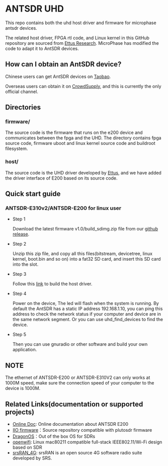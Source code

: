 # ANTSDR UHD 
This repo contains both the uhd host driver and firmware for microphase antsdr devices.

The related host driver, FPGA rtl code, and Linux kernel in this GitHub repository are sourced from [Ettus Research](https://github.com/EttusResearch). MicroPhase has modified the code to adapt it to AntSDR devices.

## How can I obtain an AntSDR device?

Chinese users can get AntSDR devices on [Taobao](https://detail.tmall.com/item.htm?id=691247858909&spm=a1z10.1-b-s.w4004-24631307567.16.6da2364eKszAoW&skuId=4909539824797).

Overseas users can obtain it on [CrowdSupply](https://www.crowdsupply.com/microphase-technology/antsdr-e200), and this is currently the only official channel.


## Directories

### firmware/
The source code is the firmware that runs on the e200 device and communicates between the fpga and the UHD.
The directory contains fpga source code, firmware uboot and linux kernel source code and buildroot filesystem.

### host/
The source code is the UHD driver developed by [Ettus](https://github.com/EttusResearch), and we have added the driver interface of E200 based on its source code.

## Quick start guide
### ANTSDR-E310v2/ANTSDR-E200 for linux user
- Step 1

  Download the latest firmware v1.0/build_sdimg.zip file from our [github release](https://github.com/MicroPhase/antsdr_uhd/releases/tag/v1.0).

- Step 2

  Unzip this zip file, and copy all this files(bitstream, devicetree, linux kernel, boot.bin and so on) into a fat32 SD card, and insert this SD card into the slot.

- Step 3

  Follow this [link](https://github.com/MicroPhase/antsdr_uhd/blob/master/host/README.md) to build the host driver.

- Step 4

  Power on the device, The led will flash when the system is running. By default the AntSDR has a static IP address 192.168.1.10, you can ping this address to check the network status if your computer and device are in the same network segment. Or you can use uhd_find_devices to find the device.

- Step 5

  Then you can use gnuradio or other software and build your own application.

## NOTE
The ethernet of ANTSDR-E200 or ANTSDR-E310V2 can only works at 1000M speed, make sure the connection speed of your computer to the device is 1000M.

## Related Links(documentation or supported projects)
- [Online Doc](https://antsdr-doc-en.readthedocs.io/en/latest/index.html): Online documentation about ANTSDR E200
- [IIO firmware](https://github.com/MicroPhase/antsdr-fw-patch)：Source repository compatible with plutosdr firmware
- [DragonOS](https://cemaxecuter.com/)：Out of the box OS for SDRs
- [openwifi](https://github.com/open-sdr/openwifi): Linux mac80211 compatible full-stack IEEE802.11/Wi-Fi design based on SDR 
- [srsRAN_4G](https://github.com/srsran/srsRAN_4G): srsRAN is an open source 4G software radio suite developed by SRS.


